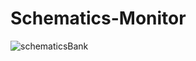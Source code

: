 # Schematics-Monitor
![schematicsBank](https://user-images.githubusercontent.com/73749151/201515586-c2f3ea23-85ce-49ca-b422-88b6bad75da7.jpg)
